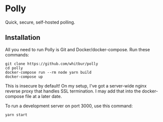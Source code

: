 # Polly
Quick, secure, self-hosted polling.

## Installation
All you need to run Polly is Git and Docker/docker-compose. Run these commands:

```
git clone https://github.com/whitbur/polly
cd polly
docker-compose run --rm node yarn build
docker-compose up
```

This is insecure by default! On my setup, I've got a server-wide nginx reverse proxy that handles SSL termination. I may add that into the docker-compose file at a later date.

To run a development server on port 3000, use this command:

```
yarn start
```
